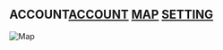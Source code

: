 ## ACCOUNT[ACCOUNT](https://www.google.com/)  [MAP](https://www.google.com/) [SETTING](https://www.google.com/)
 
 ![Map](https://live.staticflickr.com/31/40919010_157eb18de1_b.jpg)


